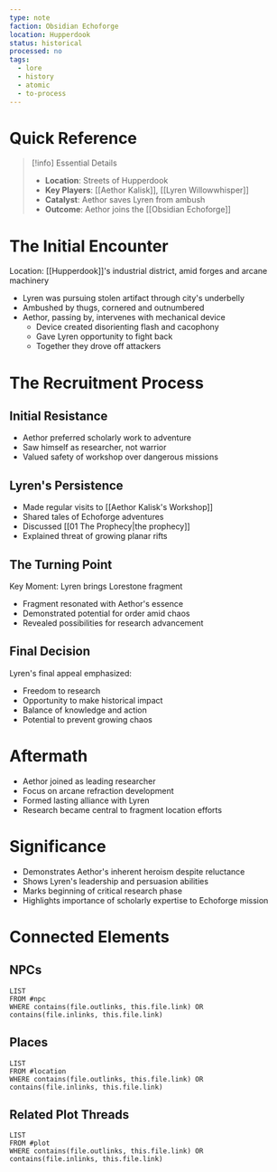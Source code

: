 ```yaml
---
type: note
faction: Obsidian Echoforge
location: Hupperdook
status: historical
processed: no
tags:
  - lore
  - history
  - atomic
  - to-process
---
```

# Quick Reference
> [!info] Essential Details
> - **Location**: Streets of Hupperdook
> - **Key Players**: [[Aethor Kalisk]], [[Lyren Willowwhisper]]
> - **Catalyst**: Aethor saves Lyren from ambush
> - **Outcome**: Aethor joins the [[Obsidian Echoforge]]

# The Initial Encounter
Location: [[Hupperdook]]'s industrial district, amid forges and arcane machinery
- Lyren was pursuing stolen artifact through city's underbelly
- Ambushed by thugs, cornered and outnumbered
- Aethor, passing by, intervenes with mechanical device
  - Device created disorienting flash and cacophony
  - Gave Lyren opportunity to fight back
  - Together they drove off attackers

# The Recruitment Process
## Initial Resistance
- Aethor preferred scholarly work to adventure
- Saw himself as researcher, not warrior
- Valued safety of workshop over dangerous missions

## Lyren's Persistence
- Made regular visits to [[Aethor Kalisk's Workshop]]
- Shared tales of Echoforge adventures
- Discussed [[01 The Prophecy|the prophecy]]
- Explained threat of growing planar rifts

## The Turning Point
Key Moment: Lyren brings Lorestone fragment
- Fragment resonated with Aethor's essence
- Demonstrated potential for order amid chaos
- Revealed possibilities for research advancement

## Final Decision
Lyren's final appeal emphasized:
- Freedom to research
- Opportunity to make historical impact
- Balance of knowledge and action
- Potential to prevent growing chaos

# Aftermath
- Aethor joined as leading researcher
- Focus on arcane refraction development
- Formed lasting alliance with Lyren
- Research became central to fragment location efforts

# Significance
- Demonstrates Aethor's inherent heroism despite reluctance
- Shows Lyren's leadership and persuasion abilities
- Marks beginning of critical research phase
- Highlights importance of scholarly expertise to Echoforge mission

# Connected Elements
## NPCs
```dataview
LIST
FROM #npc
WHERE contains(file.outlinks, this.file.link) OR contains(file.inlinks, this.file.link)
```

## Places
```dataview
LIST
FROM #location
WHERE contains(file.outlinks, this.file.link) OR contains(file.inlinks, this.file.link)
```

## Related Plot Threads
```dataview
LIST
FROM #plot 
WHERE contains(file.outlinks, this.file.link) OR contains(file.inlinks, this.file.link)
```